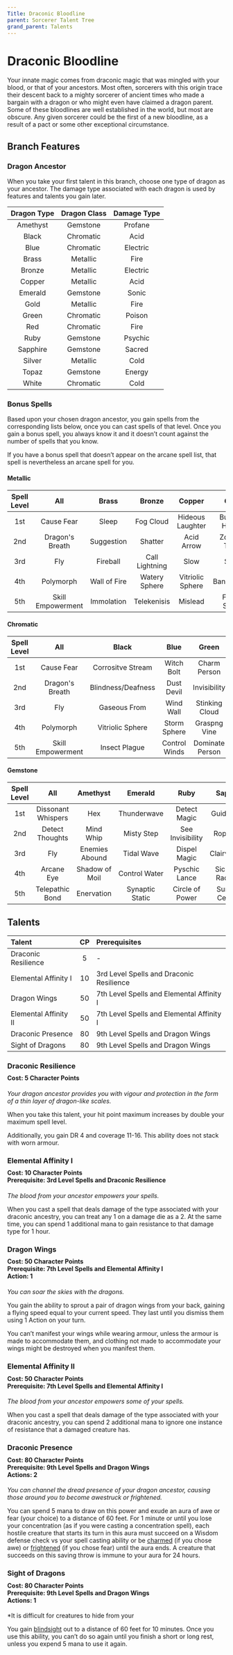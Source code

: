 ```yaml
---
Title: Draconic Bloodline
parent: Sorcerer Talent Tree
grand_parent: Talents
---
```

 
# Draconic Bloodline
Your innate magic comes from draconic magic that was mingled with your blood, or that of your ancestors. Most often, sorcerers with this origin trace their descent back to a mighty sorcerer of ancient times who made a bargain with a dragon or who might even have claimed a dragon parent. Some of these bloodlines are well established in the world, but most are obscure. Any given sorcerer could be the first of a new bloodline, as a result of a pact or some other exceptional circumstance.

## Branch Features

### Dragon Ancestor
When you take your first talent in this branch, choose one type of dragon as your ancestor. The damage type associated with each dragon is used by features and talents you gain later.

| Dragon Type | Dragon Class | Damage Type |
|:-----------:|:------------:|:-----------:|
| Amethyst | Gemstone  | Profane |
| Black    | Chromatic | Acid |
| Blue     | Chromatic | Electric |
| Brass    | Metallic   | Fire |
| Bronze   | Metallic   | Electric  |
| Copper   | Metallic   | Acid |
| Emerald  | Gemstone  | Sonic|
| Gold     | Metallic   | Fire |
| Green    | Chromatic | Poison |
| Red      | Chromatic | Fire |
| Ruby     | Gemstone  | Psychic |
| Sapphire | Gemstone  | Sacred |
| Silver   | Metallic   | Cold |
| Topaz    | Gemstone  | Energy |
| White    | Chromatic | Cold |

### Bonus Spells
Based upon your chosen dragon ancestor, you gain spells from the corresponding lists below, once you can cast spells of that level. Once you gain a bonus spell, you always know it and it doesn’t count against the number of spells that you know.
 
If you have a bonus spell that doesn’t appear on the arcane spell list, that spell is nevertheless an arcane spell for you.

#### Metallic 
| Spell Level | All | Brass | Bronze | Copper | Gold | Silver |
|:-----------:|:---:|:-----:|:------:|:------:|:----:|:------:|
| 1st | Cause Fear        | Sleep        | Fog Cloud       | Hideous Laughter | Burning Hands | Ice Knife    |
| 2nd | Dragon's Breath   | Suggestion   | Shatter         | Acid Arrow       | Zone of Truth | Hold Person  |
| 3rd | Fly               | Fireball     | Call Lightning  | Slow             | Slow          | Feign Death  |
| 4th | Polymorph         | Wall of Fire | Watery Sphere   | Vitriolic Sphere | Banishment    | Ice Storm    |
| 5th | Skill Empowerment | Immolation   | Telekenisis     | Mislead          | Flame Strike  | Hold Monster | 

#### Chromatic 
| Spell Level | All | Black | Blue | Green | Red | White |
|:-----------:|:---:|:----:|:----:|:----:|:-----:|:-----:|
| 1st | Cause Fear        | Corrositve Stream  | Witch Bolt    | Charm Person    | Burning Hands  | Frost Fingers |
| 2nd | Dragon's Breath   | Blindness/Deafness | Dust Devil    | Invisibility    | Heat Metal     | Binding Ice   |
| 3rd | Fly               | Gaseous From       | Wind Wall     | Stinking Cloud  | Erupting Earth | Sleet Storm   |
| 4th | Polymorph         | Vitriolic Sphere   | Storm Sphere  | Graspng Vine    | Stone Shape    | Ice Storm     |
| 5th | Skill Empowerment | Insect Plague      | Control Winds | Dominate Person | Immolation     | Cone of Cold  |

#### Gemstone
| Spell Level | All | Amethyst | Emerald | Ruby | Sapphire | Topaz |
|:-----------:|:---:|:--------:|:-------:|:----:|:--------:|:-----:|
| 1st | Dissonant Whispers | Hex            | Thunderwave     | Detect Magic     | Guiding Bolt       | Magic Missile      | 
| 2nd | Detect Thoughts    | Mind Whip      | Misty Step      | See Invisibility | Rope Trick         | Borrowed Knowledge |
| 3rd | Fly                | Enemies Abound | Tidal Wave      | Dispel Magic     | Clairvoyance       | Counterspell       |
| 4th | Arcane Eye         | Shadow of Moil | Control Water   | Pyschic Lance    | Sickening Radiance | Confusion          |
| 5th | Telepathic Bond    | Enervation     | Synaptic Static | Circle of Power  | Summon Celestial   | Arcane Hand        |

## Talents
 
| Talent | CP | Prerequisites |
|:-------|:--:|:--------------|
| Draconic Resilience   | 5  | - |  
| Elemental Affinity I  | 10 | 3rd Level Spells and Draconic Resilience | 
| Dragon Wings          | 50 | 7th Level Spells and Elemental Affinity I |  
| Elemental Affinity II | 50 | 7th Level Spells and Elemental Affinity I |
| Draconic Presence     | 80 | 9th Level Spells and Dragon Wings |  
| Sight of Dragons      | 80 | 9th Level Spells and Dragon Wings |  

###  Draconic Resilience
<div style="margin-top:-10px;"></div>
 
#### **Cost:** 5 Character Points
*Your dragon ancestor provides you with vigour and protection in the form of a thin layer of dragon-like scales.*

When you take this talent, your hit point maximum increases by double your maximum spell level.

Additionally, you gain DR 4 and coverage 11-16. This ability does not stack with worn armour. 

### Elemental Affinity I
 
<div style="margin-top:-10px;"></div>
 
#### **Cost:** 10 Character Points<br>**Prerequisite:** 3rd Level Spells and Draconic Resilience
*The blood from your ancestor empowers your spells.*

When you cast a spell that deals damage of the type associated with your draconic ancestry, you can treat any 1 on a damage die as a 2. At the same time, you can spend 1 additional mana to gain resistance to that damage type for 1 hour.

### Dragon Wings 
<div style="margin-top:-10px;"></div>
 
#### **Cost:** 50 Character Points<br>**Prerequisite:** 7th Level Spells and Elemental Affinity I<br>**Action:** 1
*You can soar the skies with the dragons.*

You gain the ability to sprout a pair of dragon wings from your back, gaining a flying speed equal to your current speed. They last until you dismiss them using 1 Action on your turn.

You can’t manifest your wings while wearing armour, unless the armour is made to accommodate them, and clothing not made to accommodate your wings might be destroyed when you manifest them.

### Elemental Affinity II
 
<div style="margin-top:-10px;"></div>
 
#### **Cost:** 50 Character Points<br>**Prerequisite:** 7th Level Spells and Elemental Affinity I
*The blood from your ancestor empowers some of your spells.*

When you cast a spell that deals damage of the type associated with your draconic ancestry, you can spend 2 additional mana to ignore one instance of resistance that a damaged creature has.

### Draconic Presence
 
<div style="margin-top:-10px;"></div>
 
#### **Cost:** 80 Character Points<br>**Prerequisite:** 9th Level Spells and Dragon Wings<br>**Actions:** 2
*You can channel the dread presence of your dragon ancestor, causing those around you to become awestruck or frightened.*

You can spend 5 mana to draw on this power and exude an aura of awe or fear (your choice) to a distance of 60 feet. For 1 minute or until you lose your concentration (as if you were casting a concentration spell), each hostile creature that starts its turn in this aura must succeed on a Wisdom defense check vs your spell casting ability or be [charmed](https://stormchaserroleplaying.com/stormchaserRPG/Conditions/Charmed/) (if you chose awe) or [frightened](https://stormchaserroleplaying.com/stormchaserRPG/Conditions/Frightened/) (if you chose fear) until the aura ends. A creature that succeeds on this saving throw is immune to your aura for 24 hours.

### Sight of Dragons
<div style="margin-top:-10px;"></div>
 
#### **Cost:** 80 Character Points<br>**Prerequisite:** 9th Level Spells and Dragon Wings<br>**Actions:** 1
*It is difficult for creatures to hide from your 

You gain [blindsight]() out to a distance of 60 feet for 10 minutes. Once you use this ability, you can’t do so again until you finish a short or long rest, unless you expend 5 mana to use it again.
